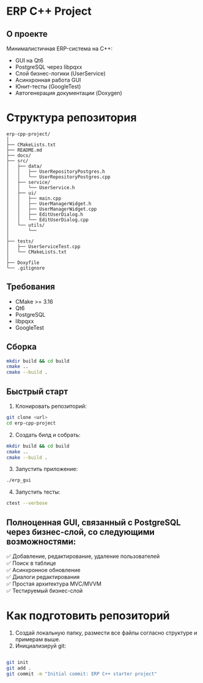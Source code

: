 # ERP C++ Project

## О проекте

Минималистичная ERP-система на C++:

- GUI на Qt6
- PostgreSQL через libpqxx
- Слой бизнес-логики (UserService)
- Асинхронная работа GUI
- Юнит-тесты (GoogleTest)
- Автогенерация документации (Doxygen)

# Структура репозитория

```
erp-cpp-project/
│
├── CMakeLists.txt
├── README.md
├── docs/
├── src/
│   ├── data/
│   │   ├── UserRepositoryPostgres.h
│   │   └── UserRepositoryPostgres.cpp
│   ├── service/
│   │   └── UserService.h
│   ├── ui/
│   │   ├── main.cpp
│   │   ├── UserManagerWidget.h
│   │   ├── UserManagerWidget.cpp
│   │   ├── EditUserDialog.h
│   │   └── EditUserDialog.cpp
│   └── utils/
│       └── 
│
├── tests/
│   ├── UserServiceTest.cpp
│   └── CMakeLists.txt
│
├── Doxyfile
└── .gitignore

```

## Требования

- CMake >= 3.16
- Qt6
- PostgreSQL
- libpqxx
- GoogleTest

## Сборка

```bash
mkdir build && cd build
cmake ..
cmake --build .

```

## Быстрый старт

1. Клонировать репозиторий:

```bash
git clone <url>
cd erp-cpp-project
````

2. Создать билд и собрать:

```bash
mkdir build && cd build
cmake ..
cmake --build .
```

3. Запустить приложение:

```bash
./erp_gui
```

4. Запустить тесты:

```bash
ctest --verbose
```

## Полноценная GUI, связанный с PostgreSQL через бизнес-слой, со следующими возможностями:

✅ Добавление, редактирование, удаление пользователей   
✅ Поиск в таблице   
✅ Асинхронное обновление   
✅ Диалоги редактирования   
✅ Простая архитектура MVC/MVVM   
✅ Тестируемый бизнес-слой

# Как подготовить репозиторий

1. Создай локальную папку, размести все файлы согласно структуре и примерам выше.  
2. Инициализируй git:  
```bash

git init
git add .
git commit -m "Initial commit: ERP C++ starter project"

````
